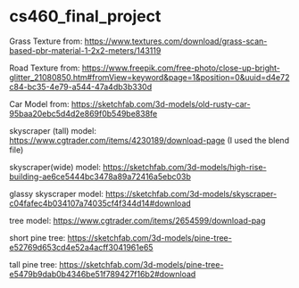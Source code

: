 # cs460_final_project

Grass Texture from:
https://www.textures.com/download/grass-scan-based-pbr-material-1-2x2-meters/143119

Road Texture from:
https://www.freepik.com/free-photo/close-up-bright-glitter_21080850.htm#fromView=keyword&page=1&position=0&uuid=d4e72c84-bc35-4e79-a544-47a4db3b330d

Car Model from:
https://sketchfab.com/3d-models/old-rusty-car-95baa20ebc5d4d2e869f0b549be838fe


skyscraper (tall) model:
https://www.cgtrader.com/items/4230189/download-page (I used the blend file)

skyscraper(wide) model:
https://sketchfab.com/3d-models/high-rise-building-ae6ce5444bc3478a89a72416a5ebc03b

glassy skyscraper model:
https://sketchfab.com/3d-models/skyscraper-c04fafec4b034107a74035cf4f344d14#download

tree model:
https://www.cgtrader.com/items/2654599/download-pag

short pine tree:
https://sketchfab.com/3d-models/pine-tree-e52769d653cd4e52a4acff3041961e65

tall pine tree:
https://sketchfab.com/3d-models/pine-tree-e5479b9dab0b4346be51f789427f16b2#download